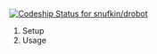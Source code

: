 [ ![Codeship Status for snufkin/drobot](https://app.codeship.com/projects/a3f473f0-3fcd-0136-942a-6a4ec1b9b8d8/status?branch=master)](https://app.codeship.com/projects/290926)

1. Setup
2. Usage
